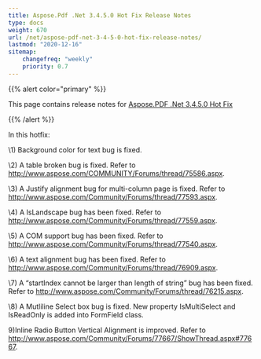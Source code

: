 ```yaml
---
title: Aspose.Pdf .Net 3.4.5.0 Hot Fix Release Notes
type: docs
weight: 670
url: /net/aspose-pdf-net-3-4-5-0-hot-fix-release-notes/
lastmod: "2020-12-16"
sitemap:
    changefreq: "weekly"
    priority: 0.7
---
```


{{% alert color="primary" %}} 

This page contains release notes for [Aspose.PDF .Net 3.4.5.0 Hot Fix](http://www.aspose.com/downloads/pdf/net/new-releases/aspose.pdf-.net-3.4.5.0-hot-fix/)

{{% /alert %}} 

In this hotfix: 

\1) Background color for text bug is fixed. 

\2) A table broken bug is fixed. Refer to <http://www.aspose.com/COMMUNITY/Forums/thread/75586.aspx>. 

\3) A Justify alignment bug for multi-column page is fixed. Refer to <http://www.aspose.com/Community/Forums/thread/77593.aspx>. 

\4) A IsLandscape bug has been fixed. Refer to <http://www.aspose.com/Community/Forums/thread/77559.aspx>. 

\5) A COM support bug has been fixed. Refer to <http://www.aspose.com/Community/Forums/thread/77540.aspx>. 

\6) A text alignment bug has been fixed. Refer to <http://www.aspose.com/Community/Forums/thread/76909.aspx>. 

\7) A “startIndex cannot be larger than length of string” bug has been fixed. Refer to <http://www.aspose.com/Community/Forums/thread/76215.aspx>. 

\8) A Mutliline Select box bug is fixed. New property IsMultiSelect and IsReadOnly is added into FormField class. 

9)Inline Radio Button Vertical Alignment is improved. Refer to <http://www.aspose.com/Community/Forums/77667/ShowThread.aspx#77667>. 


